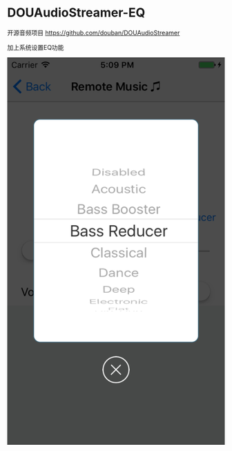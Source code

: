 # DOUAudioStreamer-EQ

开源音频项目 https://github.com/douban/DOUAudioStreamer

加上系统设置EQ功能

 ![image](https://github.com/huiqun922/DOUAudioStreamer-EQ/blob/master/Simulator%20Screen%20Shot%202016%E5%B9%B411%E6%9C%8814%E6%97%A5%20%E4%B8%8B%E5%8D%885.09.31.png)

